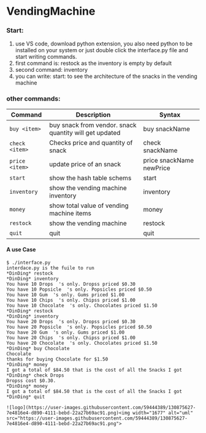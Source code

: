 # VendingMachine
### Start:
1. use VS code, download python extension, you also need python to be installed on your system or just double click the interface.py file and start writing commands.
2. first command is: restock as the inventory is empty by default
3. second command: inventory
4. you can write: start: to see the architecture of the snacks in the vending machine
### other commands:


|   **Command**  |   **Description**   |  **Syntax**  |
| -------------- | --------------------- | ---------------------|
| `buy <item>` | buy snack from vendor. snack quantity will get updated |buy snackName|
| `check <item>` | Checks price and quantity of snack |check snackName|
| `price <item>` | update  price of an snack |price snackName newPrice|
| `start` | show the hash table schems |start|
| `inventory` | show the vending machine inventory |inventory|
| `money` | show total value of vending machine items |money|
| `restock` | show the vending machine |restock|
| `quit` | quit|quit|


#### A use Case 
```
$ ./interface.py 
interdace.py is the fuile to run
*DinDing* restock
*DinDing* inventory
You have 10 Drops  's only. Dropss priced $0.30
You have 10 Popsicle  's only. Popsicles priced $0.50
You have 10 Gum  's only. Gums priced $1.00
You have 10 Chips  's only. Chipss priced $1.00
You have 10 Chocolate  's only. Chocolates priced $1.50
*DinDing* restock
*DinDing* inventory
You have 20 Drops  's only. Dropss priced $0.30
You have 20 Popsicle  's only. Popsicles priced $0.50
You have 20 Gum  's only. Gums priced $1.00
You have 20 Chips  's only. Chipss priced $1.00
You have 20 Chocolate  's only. Chocolates priced $1.50
*DinDing* buy Chocolate
Chocolate
thanks for buying Chocolate for $1.50
*DinDing* money
I got a total of $84.50 that is the cost of all the Snacks I got
*DinDing* check Drops 
Dropss cost $0.30.
*DinDing* money
I got a total of $84.50 that is the cost of all the Snacks I got
*DinDing* quit

![logo](https://user-images.githubusercontent.com/59444389/130875627-7e4816e4-d890-4111-bebd-22a27b69ac91.png)<img width="1677" alt="uml" src="https://user-images.githubusercontent.com/59444389/130875627-7e4816e4-d890-4111-bebd-22a27b69ac91.png">

